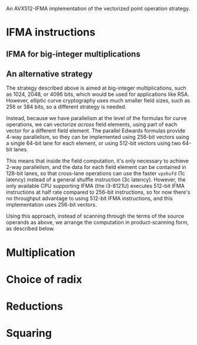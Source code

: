 An AVX512-IFMA implementation of the vectorized point operation
strategy.

# IFMA instructions

## IFMA for big-integer multiplications


## An alternative strategy

The strategy described above is aimed at big-integer multiplications,
such as 1024, 2048, or 4096 bits, which would be used for applications
like RSA.  However, elliptic curve cryptography uses much smaller field
sizes, such as 256 or 384 bits, so a different strategy is needed.

Instead, because we have parallelism at the level of the formulas for
curve operations, we can vectorize *across* field elements, using part
of each vector for a different field element.  The parallel Edwards
formulas provide 4-way parallelism, so they can be implemented using
256-bit vectors using a single 64-bit lane for each element, or using
512-bit vectors using two 64-bit lanes.

This means that inside the field computation, it's only necessary to
achieve 2-way parallelism, and the data for each field element can be
contained in 128-bit lanes, so that cross-lane operations can use the
faster `vpshufd` (1c latency) instead of a general shuffle instruction
(3c latency). However, the only available CPU supporting IFMA (the
i3-8121U) executes 512-bit IFMA instructions at half rate compared to
256-bit instructions, so for now there's no throughput advantage to
using 512-bit IFMA instructions, and this implementation uses 256-bit
vectors.

Using this approach, instead of scanning through the terms of the
source operands as above, we arrange the computation in
product-scanning form, as described below.

# Multiplication

# Choice of radix

# Reductions


# Squaring

[2016_gueron_krasnov]: https://ieeexplore.ieee.org/document/7563269
[2018_drucker_gueron]: https://eprint.iacr.org/2018/335

